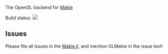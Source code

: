 The OpenGL backend for [Makie](https://github.com/JuliaPlots/Makie.jl)


Build status: [![][gitlab-img]][gitlab-url]

[gitlab-img]: https://gitlab.com/JuliaGPU/GLMakie-jl/badges/master/pipeline.svg
[gitlab-url]: https://gitlab.com/JuliaGPU/GLMakie-jl/pipelines

## Issues
Please file all issues in the [Makie.jl](https://github.com/JuliaPlots/Makie.jl/issues/new), and mention GLMakie in the issue text!
